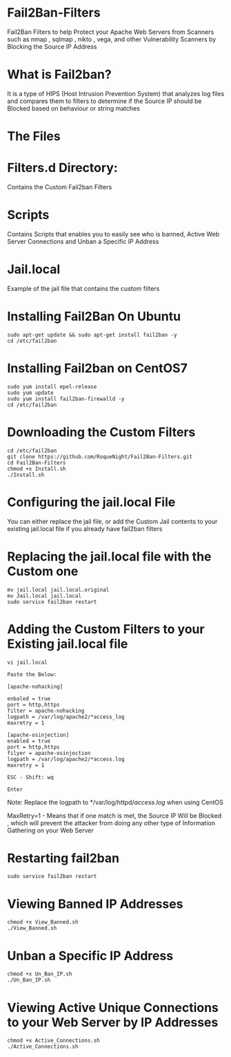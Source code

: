 # Fail2Ban-Filters
Fail2Ban Filters to help Protect your Apache Web Servers from Scanners such as nmap , sqlmap , nikto , vega, and other Vulnerability Scanners by Blocking the Source IP Address

# What is Fail2ban?

It is a type of HIPS (Host Intrusion Prevention System) that analyzes log files and compares them to filters to determine if the Source IP should be Blocked based on behaviour or string matches

# The Files

# Filters.d Directory:

Contains the Custom Fail2ban Filters 

# Scripts

Contains Scripts that enables you to easily see who is banned, Active Web Server Connections and Unban a Specific IP Address

# Jail.local

Example of the jail file that contains the custom filters 

# Installing Fail2Ban On Ubuntu
```
sudo apt-get update && sudo apt-get install fail2ban -y
cd /etc/fail2ban
```

# Installing Fail2ban on CentOS7
```
sudo yum install epel-release
sudo yum update
sudo yum install fail2ban-firewalld -y
cd /etc/fail2ban
```

# Downloading the Custom Filters
```
cd /etc/fail2ban
git clone https://github.com/RoqueNight/Fail2Ban-Filters.git
cd Fail2Ban-Filters
chmod +x Install.sh
./Install.sh
```
# Configuring the jail.local File

You can either replace the jail file, or add the Custom Jail contents to your existing jail.local file if you already have fail2ban filters

# Replacing the jail.local file with the Custom one 
```
mv jail.local jail.local.original
mv Jail.local jail.local
sudo service fail2ban restart
```
# Adding the Custom Filters to your Existing jail.local file
```
vi jail.local

Paste the Below:

[apache-nohacking]

enbaled = true
port = http,https
filter = apache-nohacking
logpath = /var/log/apache2/*access_log
maxretry = 1

[apache-osinjection]
enabled = true
port = http,https
filyer = apache-osinjection
logpath = /var/log/apache2/*access.log
maxretry = 1

```
```
ESC - Shift: wq 
```
```
Enter
``` 

Note: Replace the logpath to */var/log/httpd/*access.log* when using CentOS

MaxRetry=1 - Means that if one match is met, the Source IP Will be Blocked , which will prevent the attacker from doing any other type of Information Gathering on your Web Server

# Restarting fail2ban

```
sudo service fail2ban restart
```

# Viewing Banned IP Addresses

```
chmod +x View_Banned.sh
./View_Banned.sh
```

# Unban a Specific IP Address
```
chmod +x Un_Ban_IP.sh
./Un_Ban_IP.sh
```
# Viewing Active Unique Connections to your Web Server by IP Addresses
```
chmod +x Active_Connections.sh
./Active_Connections.sh
```


    


















